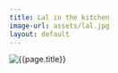 ```yaml
---
title: Lal in the kitchen
image-url: assets/lal.jpg
layout: default
---
```


<div>
<img class="artwork" title="{{page.title}}" src= "/pictures/{{page.image-url}}" />
</div>

